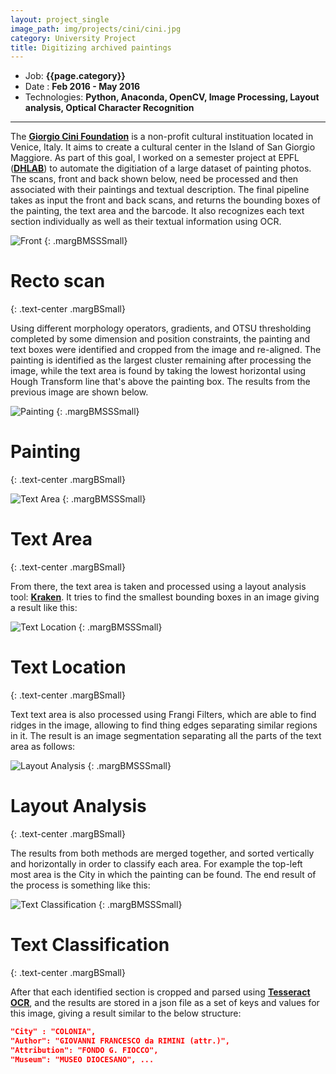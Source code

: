 ```yaml
---
layout: project_single
image_path: img/projects/cini/cini.jpg
category: University Project
title: Digitizing archived paintings
---
```


* Job: **{{page.category}}**
* Date : **Feb 2016 - May 2016**
* Technologies: **Python, Anaconda, OpenCV, Image Processing, Layout analysis, Optical Character Recognition**

---

The **[Giorgio Cini Foundation](http://www.cini.it/en/foundation)** is a non-profit cultural instituation located in Venice, Italy.
It aims to create a cultural center in the Island of San Giorgio Maggiore. As part of this goal,
I worked on a semester project at EPFL (**[DHLAB](http://dhlab.epfl.ch)**) to automate the digitiation of a large dataset of painting photos.
The scans, front and back shown below, need be processed and then associated with their paintings and textual description.
The final pipeline takes as input the front and back scans, and returns the bounding boxes
of the painting, the text area and the barcode. It also recognizes each text section individually as well
as their textual information using OCR.

![Front]({{base}}/img/projects/cini/front.png "Front")
{: .margBMSSSmall}
# **Recto scan**
{: .text-center .margBSmall}

Using different morphology operators, gradients, and OTSU thresholding completed by some dimension and position constraints, the painting and
text boxes were identified and cropped from the image and re-aligned. The painting is identified as the largest cluster remaining after processing the image,
while the text area is found by taking the lowest horizontal using Hough Transform line that's above the painting box. The results from the previous image are shown below.

![Painting]({{base}}/img/projects/cini/painting.png "Painting")
{: .margBMSSSmall}
# **Painting**
{: .text-center .margBSmall}

![Text Area]({{base}}/img/projects/cini/text-area.png "Text Area")
{: .margBMSSSmall}
# **Text Area**
{: .text-center .margBSmall}

From there, the text area is taken and processed using a layout analysis tool: **[Kraken](https://github.com/mittagessen/kraken)**. It tries to find the smallest
bounding boxes in an image giving a result like this:

![Text Location]({{base}}/img/projects/cini/text-location.png "Text Location")
{: .margBMSSSmall}
# **Text Location**
{: .text-center .margBSmall}

Text text area is also processed using Frangi Filters, which are able to find ridges in the image, allowing to find thing edges separating similar regions in it.
The result is an image segmentation separating all the parts of the text area as follows:

![Layout Analysis]({{base}}/img/projects/cini/layout-analysis.png "Layout Analysis")
{: .margBMSSSmall}
# **Layout Analysis**
{: .text-center .margBSmall}

The results from both methods are merged together, and sorted vertically and horizontally in order to classify each area. For example the top-left most area
is the City in which the painting can be found. The end result of the process is something like this:

![Text Classification]({{base}}/img/projects/cini/text-classification.png "Text Classification")
{: .margBMSSSmall}
# **Text Classification**
{: .text-center .margBSmall}

After that each identified section is cropped and parsed using **[Tesseract OCR](https://github.com/tesseract-ocr/tesseract)**, and the results are stored in a json
file as a set of keys and values for this image, giving a result similar to the below structure:

``` json
"City" : "COLONIA",
"Author": "GIOVANNI FRANCESCO da RIMINI (attr.)",
"Attribution": "FONDO G. FIOCCO",
"Museum": "MUSEO DIOCESANO", ...
```
